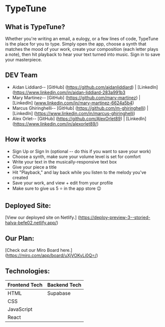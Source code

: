 # TypeTune

## What is TypeTune? 
Whether you're writing an email, a eulogy, or a few lines of code, TypeTune is the place for you to type. Simply open the app, choose a synth that matches the mood of your work, create your composition (each letter plays a note), then hit playback to hear your text turned into music. Sign in to save your masterpiece.

## DEV Team
* Aidan Liddiard-- [GitHub] (https://github.com/aidanliddiard) | [LinkedIn] (https://www.linkedin.com/in/aidan-liddiard-283a991b3
* Mary Martinez-- [GitHub] (https://github.com/mary-martinez) | [LinkedIn] (www.linkedin.com/in/mary-martinez-6624a5b4)
* Marcus Ghiringhelli-- [GitHub] (https://github.com/m-ghiringhelli) | [LinkedIn] (https://www.linkedin.com/in/marcus-ghiringhelli)
* Alex Orlet-- [GitHub] (https://github.com/AlexOrlet89) | [LinkedIn] (https://www.linkedin.com/in/alexorlet89/)


## How it works
* Sign Up or Sign In (optional -- do this if you want to save your work)
* Choose a synth, make sure your volume level is set for comfort
* Write your text in the musically-responsive text box
* Give your piece a title
* Hit "Playback," and lay back while you listen to the melody you've created
* Save your work, and view + edit from your profile
* Make sure to give us 5 ⭐️ in the app store 😉


## Deployed Site:

[View our deployed site on Netlify.] (https://deploy-preview-3--storied-halva-befe02.netlify.app/)

## Our Plan:

[Check out our Miro Board here.] (https://miro.com/app/board/uXjVOKyLi0Q=/)

## Technologies:

| Frontend Tech   | Backend Tech    |
|-----------------|-----------------|
| HTML            | Supabase        |
| CSS             |                 |
| JavaScript      |                 |
| React           |                 |
